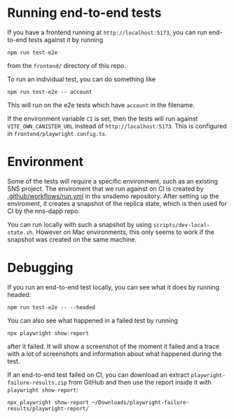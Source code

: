 # Running end-to-end tests

If you have a frontend running at `http://localhost:5173`, you can run
end-to-end tests against it by running
```
npm run test-e2e
```
from the `frontend/` directory of this repo.

To run an individual test, you can do something like
```
npm run test-e2e -- account
```
This will run on the e2e tests which have `account` in the filename.

If the environment variable `CI` is set, then the tests will run against
`VITE_OWN_CANISTER_URL` instead of `http://localhost:5173`. This is configured
in `frontend/playwright.config.ts`.


# Environment

Some of the tests will require a specific environment, such as an existing SNS
project. The enviroment that we run against on CI is created by
[.github/workflows/run.yml](https://github.com/dfinity/snsdemo/blob/main/.github/workflows/run.yml)
in ths snsdemo repository. After setting up the enviroment, it creates a
snapshot of the replica state, which is then used for CI by the nns-dapp repo.

You can run locally with such a snapshot by using `scripts/dev-local-state.sh`.
However on Mac environments, this only seems to work if the snapshot was created
on the same machine.


# Debugging

If you run an end-to-end test locally, you can see what it does by running
headed:
```
npm run test-e2e -- --headed
```

You can also see what happened in a failed test by running
```
npx playwright show-report
```
after it failed. It will show a screenshot of the moment it failed and a trace
with a lot of screenshots and information about what happened during the test.

If an end-to-end test failed on CI, you can download an extract
`playwright-failure-results.zip` from GitHub and then use the report inside it
with `playwright show-report`:
```
npx playwright show-report ~/Downloads/playwright-failure-results/playwright-report/
```
